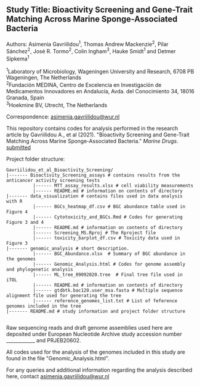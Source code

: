 Study Title: Bioactivity Screening and Gene-Trait Matching Across Marine Sponge-Associated Bacteria
-------------------------------------------------------------------------------------------------------
Authors: Asimenia Gavriilidou<sup>1</sup>, Thomas Andrew Mackenzie<sup>2</sup>, Pilar Sánchez<sup>2</sup>, José R. Tormo<sup>2</sup>, Colin Ingham<sup>3</sup>, Hauke Smidt<sup>1</sup> and Detmer Sipkema<sup>1</sup>

<sup>1</sup>Laboratory of Microbiology, Wageningen University and Research, 6708 PB Wageningen, The Netherlands<br />
<sup>2</sup>Fundación MEDINA, Centro de Excelencia en Investigación de Medicamentos Innovadores en Andalucía, Avda. del Conocimiento 34, 18016 Granada, Spain<br />
<sup>3</sup>Hoekmine BV, Utrecht, The Netherlands<br />

Correspondence: asimenia.gavriilidou@wur.nl     


This repository contains codes for analysis performed in the research article by Gavriilidou A., et al (2021). "Bioactivity Screening and Gene-Trait Matching Across Marine Sponge-Associated Bacteria." *Marine Drugs*. [submitted]()

Project folder structure:

 ```
 Gavriilidou_et_al_Bioactivity_Screening/
|------- Bioactivity_Screening_assays # contains results from the anticancer activity screening tests
           |------ MTT_assay_results.xlsx # cell viability measurements
           |------ README.md # information on contents of directory
|------- data_visualization # contains files used in data analysis with R
           |------ BGCs_heatmap_df.csv # BGC abundance table used in Figure 4
           |------ Cytotoxicity_and_BGCs.Rmd # Codes for generating Figure 3 and 4
           |------ README.md # information on contents of directory
           |------ Screening_MS.Rproj # The Rproject file
           |------ toxicity_barplot_df.csv # Toxicity data used in Figure 3
|------- genomic_analysis # short description.  
           |------ BGC_Abundance.xlsx  # Summary of BGC abundance in the genomes
           |------ Genomic_Analysis.html # Codes for genome assembly and phylogenetic analysis
           |------ ML_tree_09092020.tree  # Final tree file used in iTOL
           |------ README.md # information on contents of directory
           |------ gtdbtk.bac120.user_msa.fasta # Multiple sequence alignment file used for generating the tree
           |------ reference_genomes_list.txt # List of feference genomes included in the tree
|------- README.md # study information and project folder structure 
          
```

Raw sequencing reads and draft genome assemblies used here are deposited under European Nucleotide Archive study accession number ____________ and PRJEB20602.

All codes used for the analysis of the genomes included in this study are found in the file "Genomic_Analysis.html".

For any queries and additional information regarding the analysis described here, contact asimenia.gavriilidou@wur.nl  



